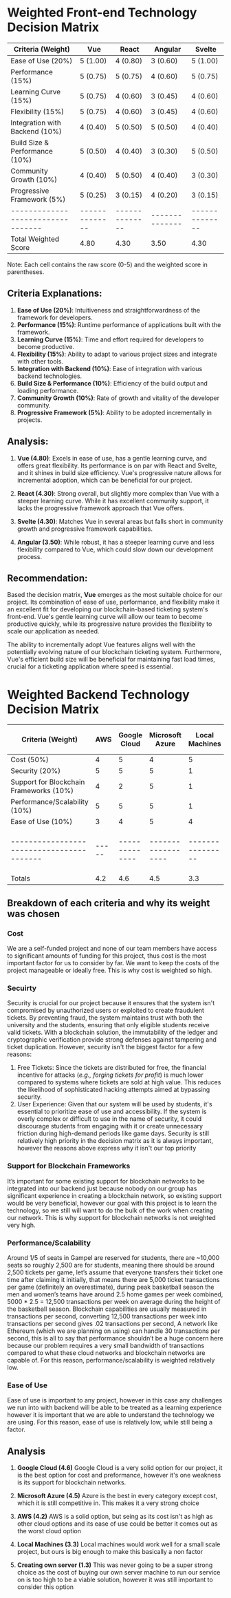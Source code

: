 # Weighted Front-end Technology Decision Matrix

| Criteria (Weight)               | Vue          | React        | Angular      | Svelte       |
|---------------------------------|--------------|--------------|--------------|--------------|
| Ease of Use (20%)               | 5 (1.00)     | 4 (0.80)     | 3 (0.60)     | 5 (1.00)     |
| Performance (15%)               | 5 (0.75)     | 5 (0.75)     | 4 (0.60)     | 5 (0.75)     |
| Learning Curve (15%)            | 5 (0.75)     | 4 (0.60)     | 3 (0.45)     | 4 (0.60)     |
| Flexibility (15%)               | 5 (0.75)     | 4 (0.60)     | 3 (0.45)     | 4 (0.60)     |
| Integration with Backend (10%)  | 4 (0.40)     | 5 (0.50)     | 5 (0.50)     | 4 (0.40)     |
| Build Size & Performance (10%)  | 5 (0.50)     | 4 (0.40)     | 3 (0.30)     | 5 (0.50)     |
| Community Growth (10%)          | 4 (0.40)     | 5 (0.50)     | 4 (0.40)     | 3 (0.30)     |
| Progressive Framework (5%)      | 5 (0.25)     | 3 (0.15)     | 4 (0.20)     | 3 (0.15)     |
|---------------------------------|--------------|--------------|--------------|--------------|
| Total Weighted Score            | 4.80         | 4.30         | 3.50         | 4.30         |

Note: Each cell contains the raw score (0-5) and the weighted score in parentheses.

## Criteria Explanations:

1. **Ease of Use (20%)**: Intuitiveness and straightforwardness of the framework for developers.
2. **Performance (15%)**: Runtime performance of applications built with the framework.
3. **Learning Curve (15%)**: Time and effort required for developers to become productive.
4. **Flexibility (15%)**: Ability to adapt to various project sizes and integrate with other tools.
5. **Integration with Backend (10%)**: Ease of integration with various backend technologies.
6. **Build Size & Performance (10%)**: Efficiency of the build output and loading performance.
7. **Community Growth (10%)**: Rate of growth and vitality of the developer community.
8. **Progressive Framework (5%)**: Ability to be adopted incrementally in projects.

## Analysis:

1. **Vue (4.80)**: Excels in ease of use, has a gentle learning curve, and offers great flexibility. Its performance is on par with React and Svelte, and it shines in build size efficiency. Vue's progressive nature allows for incremental adoption, which can be beneficial for our project.

2. **React (4.30)**: Strong overall, but slightly more complex than Vue with a steeper learning curve. While it has excellent community support, it lacks the progressive framework approach that Vue offers.

3. **Svelte (4.30)**: Matches Vue in several areas but falls short in community growth and progressive framework capabilities. 

4. **Angular (3.50)**: While robust, it has a steeper learning curve and less flexibility compared to Vue, which could slow down our development process.

## Recommendation:
Based the decision matrix, **Vue** emerges as the most suitable choice for our project. Its combination of ease of use, performance, and flexibility make it an excellent fit for developing our blockchain-based ticketing system's front-end. Vue's gentle learning curve will allow our team to become productive quickly, while its progressive nature provides the flexibility to scale our application as needed.

The ability to incrementally adopt Vue features aligns well with the potentially evolving nature of our blockchain ticketing system. Furthermore, Vue's efficient build size will be beneficial for maintaining fast load times, crucial for a ticketing application where speed is essential.



# Weighted Backend Technology Decision Matrix

| Criteria (Weight)                       | AWS | Google Cloud | Microsoft Azure  | Local Machines | Creating own server       |
|-----------------------------------------|-----|--------------|------------------|----------------|---------------------------|
| Cost (50%)                              | 4   | 5            | 4                | 5              | 1                         |
| Security (20%)                          | 5   | 5            | 5                | 1              | 1                         |
| Support for Blockchain Frameworks (10%) | 4   | 2            | 5                | 1              | 1                         |
| Performance/Scalability (10%)           | 5   | 5            | 5                | 1              | 4                         |
| Ease of Use (10%)                       | 3   | 4            | 5                | 4              | 1                         |
|-----------------------------------------|-----|--------------|------------------|----------------|---------------------------|
| Totals                                  | 4.2 | 4.6          | 4.5              | 3.3            | 1.3                       |

## Breakdown of each criteria and why its weight was chosen
### Cost ###
We are a self-funded project and none of our team members have access to significant amounts of funding for this project, thus cost is the most important factor for us to consider by far. We want to keep the costs of the project manageable or ideally free. This is why cost is weighted so high.

### Secuirty ###
Security is crucial for our project because it ensures that the system isn't compromised by unauthorized users or exploited to create fraudulent tickets. By preventing fraud, the system maintains trust with both the university and the students, ensuring that only eligible students receive valid tickets. With a blockchain solution, the immutability of the ledger and cryptographic verification provide strong defenses against tampering and ticket duplication.
However, security isn't the biggest factor for a few reasons:
1.	Free Tickets: Since the tickets are distributed for free, the financial incentive for attacks (*e.g., forging tickets for profit*) is much lower compared to systems where tickets are sold at high value. This reduces the likelihood of sophisticated hacking attempts aimed at bypassing security.
2.	User Experience: Given that our system will be used by students, it's essential to prioritize ease of use and accessibility. If the system is overly complex or difficult to use in the name of security, it could discourage students from engaging with it or create unnecessary friction during high-demand periods like game days.
Security is still relatively high priority in the decision matrix as it is always important, however the reasons above express why it isn't our top priority

### Support for Blockchain Frameworks ###
It’s important for some existing support for blockchain networks to be integrated into our backend just because nobody on our group has significant experience in creating a blockchain network, so existing support would be very beneficial, however our goal with this project is to learn the technology, so we still will want to do the bulk of the work when creating our network. This is why support for blockchain networks is not weighted very high.

### Performance/Scalability ###
Around 1/5 of seats in Gampel are reserved for students, there are ~10,000 seats so roughly 2,500 are for students, meaning there should be around 2,500 tickets per game, let’s assume that everyone transfers their ticket one time after claiming it initially, that means there are 5,000 ticket transactions per game (definitely an overestimate), during peak basketball season the men and women’s teams have around 2.5 home games per week combined, 5000 * 2.5 = 12,500 transactions per week on average during the height of the basketball season. 
Blockchain capabilities are usually measured in transactions per second, converting 12,500 transactions per week into transactions per second gives .02 transactions per second, A network like Ethereum (which we are planning on using) can handle 30 transactions per second, this is all to say that performance shouldn’t be a huge concern here because our problem requires a very small bandwidth of transactions compared to what these cloud networks and blockchain networks are capable of. For this reason, performance/scalability is weighted relatively low.

### Ease of Use ###
Ease of use is important to any project, however in this case any challenges we run into with backend will be able to be treated as a learning experience however it is important that we are able to understand the technology we are using. For this reason, ease of use is relatively low, while still being a factor.

## Analysis
1. **Google Cloud (4.6)** Google Cloud is a very solid option for our project, it is the best option for cost and preformance, however it's one weakness is its support for blockchain networks.

2. **Microsoft Azure (4.5)** Azure is the best in every category except cost, which it is still competitive in. This makes it a very strong choice

3. **AWS (4.2)** AWS is a solid option, but seing as its cost isn't as high as other cloud options and its ease of use could be better it comes out as the worst cloud option

4. **Local Machines (3.3)** Local machines would work well for a small scale project, but ours is big enough to make this basically a non factor

5. **Creating own server (1.3)** This was never going to be a super strong choice as the cost of buying our own server machine to run our service on is too high to be a viable solution, however it was still important to consider this option